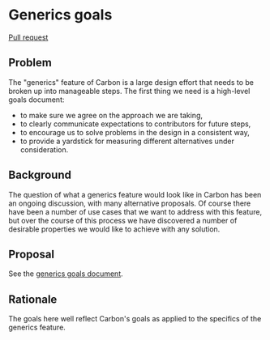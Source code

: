 # Generics goals

<!--
Part of the Carbon Language project, under the Apache License v2.0 with LLVM
Exceptions. See /LICENSE for license information.
SPDX-License-Identifier: Apache-2.0 WITH LLVM-exception
-->

[Pull request](https://github.com/carbon-language/carbon-lang/pull/24)

## Problem

The "generics" feature of Carbon is a large design effort that needs to be
broken up into manageable steps. The first thing we need is a high-level goals
document:

-   to make sure we agree on the approach we are taking,
-   to clearly communicate expectations to contributors for future steps,
-   to encourage us to solve problems in the design in a consistent way,
-   to provide a yardstick for measuring different alternatives under
    consideration.

## Background

The question of what a generics feature would look like in Carbon has been an
ongoing discussion, with many alternative proposals. Of course there have been a
number of use cases that we want to address with this feature, but over the
course of this process we have discovered a number of desirable properties we
would like to achieve with any solution.

## Proposal

See the [generics goals document](/docs/design/generics/goals.md).

## Rationale

The goals here well reflect Carbon's goals as applied to the specifics of the
generics feature.
